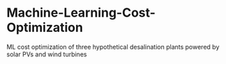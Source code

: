 # Machine-Learning-Cost-Optimization
ML cost optimization of three hypothetical desalination plants powered by solar PVs and wind turbines
